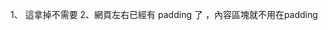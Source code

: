 1、<script src="https://cdn.tailwindcss.com"></script><!-- tailwind cdn --> 這拿掉不需要
2、網頁左右已經有 padding 了 ，內容區塊就不用在padding
